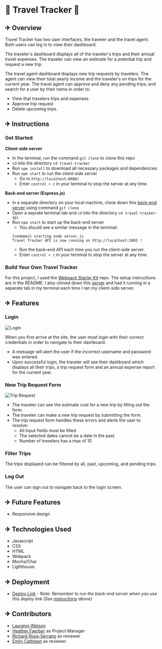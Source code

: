 # 🛫 Travel Tracker 🛬

## ✈ Overview
Travel Tracker has two user interfaces, the traveler and the travel agent. Both users can log in to view their dashboard.

The traveler's dashboard displays all of the traveler's trips and their annual travel expenses. The traveler can view an estimate for a potential trip and request a new trip.

The travel agent dashboard displays new trip requests by travelers. The agent can view their total yearly income and the traveler's on trips for the current year. The travel agent can approve and deny any pending trips; and search for a user by their name in order to:
- View that travelers trips and expenses
- Approve trip request
- Delete upcoming trips.

## ✈ Instructions

### Get Started
**Client-side server**
  - In the terminal, run the command `git clone` to clone this repo
  - `cd` into the directory `cd travel-tracker`
  - Run `npm install` to download all necessary packages and dependencies
  - Run `npm start` to run the client-side server
    - Go to `http://localhost:8080/`
    - Enter `control + c` in your terminal to stop the server at any time.

**Back-end server (Express.js)**
  - In a separate directory on your local machine, clone down this [back-end server](https://github.com/turingschool-examples/travel-tracker-api) using command `git clone`
  - Open a seprate terminal tab and `cd` into the directory `cd travel-tracker-api`
  - Run `npm start` to start up the back-end server
    - You should see a similar message in the terminal:
    ```
    [nodemon] starting node server.js
    Travel Tracker API is now running on http://localhost:3001 ! 
    ```
    - Run the back-end API each time you run the client-side server.
    - Enter `control + c` in your terminal to stop the server at any time.

### Build Your Own Travel Tracker
For this project, I used the [Webpack Starter Kit](https://github.com/turingschool-examples/webpack-starter-kit) repo. The setup instructions are in the README. I also cloned down this [server](https://github.com/turingschool-examples/travel-tracker-api) and had it running in a separate tab in my terminal each time I ran my client-side server.

## ✈ Features
### Login
![Login](https://media.giphy.com/media/CFhwqipm6beQDN4AhP/giphy.gif)

When you first arrive at the site, the user must login with their correct credentials in order to navigate to their dashboard.
- A message will alert the user if the incorrect username and password was entered.
- Upon successful login, the traveler will see their dashboard which displays all their trips, a trip request form and an annual expense report for the current year.

### New Trip Request Form
![Trip Request](https://media.giphy.com/media/MuKzYFAEOpRjjNeXiR/giphy.gif)

- The traveler can see the estimate cost for a new trip by filling out the form.
- The traveler can make a new trip request by submitting the form.
- The trip request form handles these errors and alerts the user to resolve:
  - All input fields must be filled
  - The selected dates cannot be a date in the past
  - Number of travelers has a max of 10

### Filter Trips
The trips displayed can be filtered by all, past, upcoming, and pending trips.

### Log Out
The user can sign out to navigate back to the login screen.

## ✈ Future Features
- Responsive design

## ✈ Technologies Used
* Javascript
* CSS
* HTML
* Webpack
* Mocha/Chai
* Lighthouse

## ✈ Deployment
- [Deploy Link](https://ablaze-dog.surge.sh/) - *Note: Remember to run the back-end server when you use this deploy link (See [instructions](https://github.com/lswatson16/travel-tracker/edit/main/README.md#-instructions) above)*

## ✈ Contributors
- [Lauralyn Watson](https://github.com/lswatson16)
- [Heather Faerber](https://github.com/hfaerber) as Project Manager
- [Richard Rosa-Serrano](https://github.com/RosaTheDev) as reviewer
- [Emily Cathleen](https://github.com/Emily-Cathleen) as reviewer

